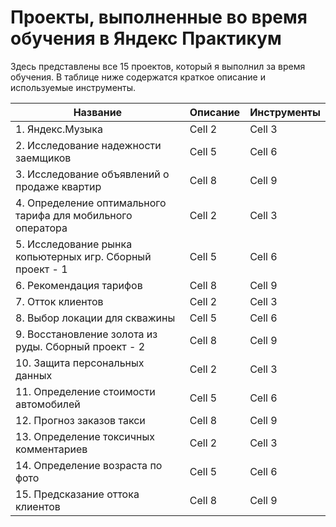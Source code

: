 # Проекты, выполненные во время обучения в Яндекс Практикум

Здесь представлены все 15 проектов, который я выполнил за время обучения. В таблице ниже содержатся краткое описание и используемые инструменты.



| **Название** | **Описание** | **Инструменты** |
|----------|----------|----------|
| 1. Яндекс.Музыка | Cell 2   | Cell 3   |
| 2. Исследование надежности заемщиков | Cell 5   | Cell 6   |
| 3. Исследование объявлений о продаже квартир | Cell 8   | Cell 9   |
| 4. Определение оптимального тарифа для мобильного оператора | Cell 2   | Cell 3   |
| 5. Исследование рынка копьютерных игр. Сборный проект - 1 | Cell 5   | Cell 6   |
| 6. Рекомендация тарифов | Cell 8   | Cell 9   |
| 7. Отток клиентов | Cell 2   | Cell 3   |
| 8. Выбор локации для скважины | Cell 5   | Cell 6   |
| 9. Восстановление золота из руды. Сборный проект - 2 | Cell 8   | Cell 9   |
| 10. Защита персональных данных | Cell 2   | Cell 3   |
| 11. Определение стоимости автомобилей | Cell 5   | Cell 6   |
| 12. Прогноз заказов такси | Cell 8   | Cell 9   |
| 13. Определение токсичных комментариев | Cell 2   | Cell 3   |
| 14. Определение возраста по фото | Cell 5   | Cell 6   |
| 15. Предсказание оттока клиентов | Cell 8   | Cell 9   |

